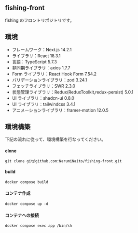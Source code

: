 ## fishing-front

fishing のフロントリポジトリです。

## 環境

- フレームワーク：Next.js 14.2.1
- ライブラリ：React 18.3.1
- 言語：TypeScript 5.7.3
- 非同期ライブラリ：axios 1.7.7
- Form ライブラリ：React Hook Form 7.54.2
- バリデーションライブラリ：zod 3.24.1
- フェッチライブラリ：SWR 2.3.0
- 状態管理ライブラリ：Redux(ReduxToolkit,redux-persist) 5.0.1
- UI ライブラリ：shadcn-ui 0.8.0
- UI ライブラリ：tailwindcss 3.4.1
- アニメーションライブラリ：framer-motion 12.0.5

## 環境構築

下記の流れに従って、環境構築を行なってください。

#### clone

```
git clone git@github.com:NarumiNaito/fishing-front.git
```

#### build

```
docker compose build
```

#### コンテナ作成

```
docker compose up -d
```

#### コンテナへの接続

```
docker compose exec app /bin/sh
```
